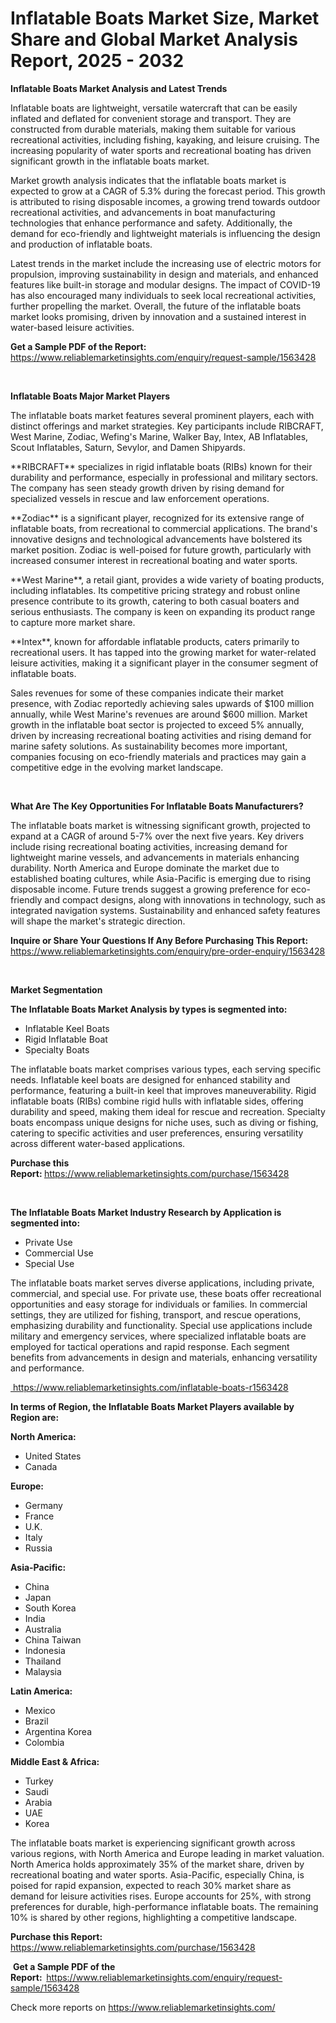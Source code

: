 <p><h1>Inflatable Boats Market Size, Market Share and Global Market Analysis Report, 2025 - 2032</h1></p><p><strong>Inflatable Boats Market Analysis and Latest Trends</strong></p>
<p><p>Inflatable boats are lightweight, versatile watercraft that can be easily inflated and deflated for convenient storage and transport. They are constructed from durable materials, making them suitable for various recreational activities, including fishing, kayaking, and leisure cruising. The increasing popularity of water sports and recreational boating has driven significant growth in the inflatable boats market.</p><p>Market growth analysis indicates that the inflatable boats market is expected to grow at a CAGR of 5.3% during the forecast period. This growth is attributed to rising disposable incomes, a growing trend towards outdoor recreational activities, and advancements in boat manufacturing technologies that enhance performance and safety. Additionally, the demand for eco-friendly and lightweight materials is influencing the design and production of inflatable boats.</p><p>Latest trends in the market include the increasing use of electric motors for propulsion, improving sustainability in design and materials, and enhanced features like built-in storage and modular designs. The impact of COVID-19 has also encouraged many individuals to seek local recreational activities, further propelling the market. Overall, the future of the inflatable boats market looks promising, driven by innovation and a sustained interest in water-based leisure activities.</p></p>
<p><strong>Get a Sample PDF of the Report:&nbsp;</strong> <a href="https://www.reliablemarketinsights.com/enquiry/request-sample/1563428?utm_campaign=2748&utm_medium=2&utm_source=Github&utm_content=ia&utm_term=30032025&utm_id=inflatable-boats">https://www.reliablemarketinsights.com/enquiry/request-sample/1563428</a></p>
<p>&nbsp;</p>
<p><strong>Inflatable Boats Major Market Players</strong></p>
<p><p>The inflatable boats market features several prominent players, each with distinct offerings and market strategies. Key participants include RIBCRAFT, West Marine, Zodiac, Wefing's Marine, Walker Bay, Intex, AB Inflatables, Scout Inflatables, Saturn, Sevylor, and Damen Shipyards.</p><p>**RIBCRAFT** specializes in rigid inflatable boats (RIBs) known for their durability and performance, especially in professional and military sectors. The company has seen steady growth driven by rising demand for specialized vessels in rescue and law enforcement operations.</p><p>**Zodiac** is a significant player, recognized for its extensive range of inflatable boats, from recreational to commercial applications. The brand's innovative designs and technological advancements have bolstered its market position. Zodiac is well-poised for future growth, particularly with increased consumer interest in recreational boating and water sports.</p><p>**West Marine**, a retail giant, provides a wide variety of boating products, including inflatables. Its competitive pricing strategy and robust online presence contribute to its growth, catering to both casual boaters and serious enthusiasts. The company is keen on expanding its product range to capture more market share.</p><p>**Intex**, known for affordable inflatable products, caters primarily to recreational users. It has tapped into the growing market for water-related leisure activities, making it a significant player in the consumer segment of inflatable boats.</p><p>Sales revenues for some of these companies indicate their market presence, with Zodiac reportedly achieving sales upwards of $100 million annually, while West Marine's revenues are around $600 million. Market growth in the inflatable boat sector is projected to exceed 5% annually, driven by increasing recreational boating activities and rising demand for marine safety solutions. As sustainability becomes more important, companies focusing on eco-friendly materials and practices may gain a competitive edge in the evolving market landscape.</p></p>
<p>&nbsp;</p>
<p><strong>What Are The Key Opportunities For Inflatable Boats Manufacturers?</strong></p>
<p><p>The inflatable boats market is witnessing significant growth, projected to expand at a CAGR of around 5-7% over the next five years. Key drivers include rising recreational boating activities, increasing demand for lightweight marine vessels, and advancements in materials enhancing durability. North America and Europe dominate the market due to established boating cultures, while Asia-Pacific is emerging due to rising disposable income. Future trends suggest a growing preference for eco-friendly and compact designs, along with innovations in technology, such as integrated navigation systems. Sustainability and enhanced safety features will shape the market's strategic direction.</p></p>
<p><strong>Inquire or Share Your Questions If Any Before Purchasing This Report:</strong> <a href="https://www.reliablemarketinsights.com/enquiry/pre-order-enquiry/1563428?utm_campaign=2748&utm_medium=2&utm_source=Github&utm_content=ia&utm_term=30032025&utm_id=inflatable-boats">https://www.reliablemarketinsights.com/enquiry/pre-order-enquiry/1563428</a></p>
<p>&nbsp;</p>
<p><strong>Market Segmentation</strong></p>
<p><strong>The Inflatable Boats Market Analysis by types is segmented into:</strong></p>
<p><ul><li>Inflatable Keel Boats</li><li>Rigid Inflatable Boat</li><li>Specialty Boats</li></ul></p>
<p><p>The inflatable boats market comprises various types, each serving specific needs. Inflatable keel boats are designed for enhanced stability and performance, featuring a built-in keel that improves maneuverability. Rigid inflatable boats (RIBs) combine rigid hulls with inflatable sides, offering durability and speed, making them ideal for rescue and recreation. Specialty boats encompass unique designs for niche uses, such as diving or fishing, catering to specific activities and user preferences, ensuring versatility across different water-based applications.</p></p>
<p><strong>Purchase this Report:&nbsp;</strong><a href="https://www.reliablemarketinsights.com/purchase/1563428?utm_campaign=2748&utm_medium=2&utm_source=Github&utm_content=ia&utm_term=30032025&utm_id=inflatable-boats">https://www.reliablemarketinsights.com/purchase/1563428</a></p>
<p>&nbsp;</p>
<p><strong>The Inflatable Boats Market Industry Research by Application is segmented into:</strong></p>
<p><ul><li>Private Use</li><li>Commercial Use</li><li>Special Use</li></ul></p>
<p><p>The inflatable boats market serves diverse applications, including private, commercial, and special use. For private use, these boats offer recreational opportunities and easy storage for individuals or families. In commercial settings, they are utilized for fishing, transport, and rescue operations, emphasizing durability and functionality. Special use applications include military and emergency services, where specialized inflatable boats are employed for tactical operations and rapid response. Each segment benefits from advancements in design and materials, enhancing versatility and performance.</p></p>
<p><a href="https://www.reliablemarketinsights.com/inflatable-boats-r1563428?utm_campaign=2748&utm_medium=2&utm_source=Github&utm_content=ia&utm_term=30032025&utm_id=inflatable-boats">&nbsp;https://www.reliablemarketinsights.com/inflatable-boats-r1563428</a></p>
<p><strong>In terms of Region, the Inflatable Boats Market Players available by Region are:</strong></p>
<p>
    <p> <strong> North America: </strong>
        <ul>
            <li>United States</li>
            <li>Canada</li>
        </ul>
        </p> 
    <p> <strong> Europe: </strong>
        <ul>
            <li>Germany</li>
            <li>France</li>
            <li>U.K.</li>
            <li>Italy</li>
            <li>Russia</li>
        </ul>
        </p> 
    <p> <strong> Asia-Pacific: </strong>
        <ul>
            <li>China</li>
            <li>Japan</li>
            <li>South Korea</li>
            <li>India</li>
            <li>Australia</li>
            <li>China Taiwan</li>
            <li>Indonesia</li>
            <li>Thailand</li>
            <li>Malaysia</li>
        </ul>
        </p> 
    <p> <strong> Latin America: </strong>
        <ul>
            <li>Mexico</li>
            <li>Brazil</li>
            <li>Argentina Korea</li>
            <li>Colombia</li>
        </ul>
        </p> 
    <p> <strong> Middle East & Africa: </strong>
        <ul>
            <li>Turkey</li>
            <li>Saudi</li>
            <li>Arabia</li>
            <li>UAE</li>
            <li>Korea</li>
        </ul>
    </p>
    </p>
<p><p>The inflatable boats market is experiencing significant growth across various regions, with North America and Europe leading in market valuation. North America holds approximately 35% of the market share, driven by recreational boating and water sports. Asia-Pacific, especially China, is poised for rapid expansion, expected to reach 30% market share as demand for leisure activities rises. Europe accounts for 25%, with strong preferences for durable, high-performance inflatable boats. The remaining 10% is shared by other regions, highlighting a competitive landscape.</p></p>
<p><strong>Purchase this Report: </strong><a href="https://www.reliablemarketinsights.com/purchase/1563428?utm_campaign=2748&utm_medium=2&utm_source=Github&utm_content=ia&utm_term=30032025&utm_id=inflatable-boats">https://www.reliablemarketinsights.com/purchase/1563428</a></p>
<p>&nbsp;<strong>Get a Sample PDF of the Report:&nbsp;&nbsp;</strong><a href="https://www.reliablemarketinsights.com/enquiry/request-sample/1563428?utm_campaign=2748&utm_medium=2&utm_source=Github&utm_content=ia&utm_term=30032025&utm_id=inflatable-boats">https://www.reliablemarketinsights.com/enquiry/request-sample/1563428</a></p>
<p><strong></strong></p>
<p>Check more reports on <a href="https://www.reliablemarketinsights.com/?utm_campaign=2748&utm_medium=2&utm_source=Github&utm_content=ia&utm_term=30032025&utm_id=inflatable-boats">https://www.reliablemarketinsights.com/</a></p>